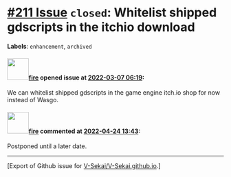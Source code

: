 # [\#211 Issue](https://github.com/V-Sekai/V-Sekai.github.io/issues/211) `closed`: Whitelist shipped gdscripts in the itchio download
**Labels**: `enhancement`, `archived`


#### <img src="https://avatars.githubusercontent.com/u/32321?u=c2e06a3d2b49a467aa907e54aa259516440267cc&v=4" width="50">[fire](https://github.com/fire) opened issue at [2022-03-07 06:19](https://github.com/V-Sekai/V-Sekai.github.io/issues/211):

We can whitelist shipped gdscripts in the game engine itch.io shop for now instead of Wasgo.

#### <img src="https://avatars.githubusercontent.com/u/32321?u=c2e06a3d2b49a467aa907e54aa259516440267cc&v=4" width="50">[fire](https://github.com/fire) commented at [2022-04-24 13:43](https://github.com/V-Sekai/V-Sekai.github.io/issues/211#issuecomment-1107844657):

Postponed until a later date.


-------------------------------------------------------------------------------



[Export of Github issue for [V-Sekai/V-Sekai.github.io](https://github.com/V-Sekai/V-Sekai.github.io).]

